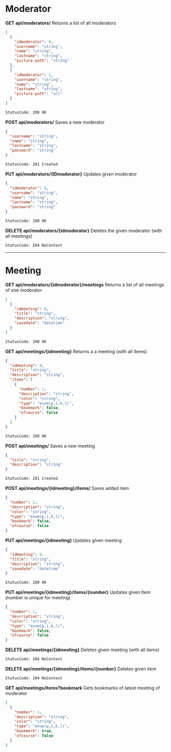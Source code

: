 # Moderator

**GET api/moderators/** Returns a list of all moderators

```json
[
  {
    "idmoderator": 0,
    "username": "string",
    "name": "string",
    "lastname": "string",
    "picture-path": "string"
  },
  {
    "idmoderator": 1,
    "username": "string",
    "name": "string",
    "lastname": "string",
    "picture-path": "url"
  }
]
```

```diff
StatusCode: 200 OK
```

**POST api/moderators/** Saves a new moderator

```json
{
  "username": "string",
  "name": "string",
  "lastname": "string",
  "password": "string"
}
```

```diff
StatusCode: 201 Created
```

**PUT api/moderators/{IDmoderator}** Updates given moderator

```json
{
  "idmoderator": 0,
  "username": "string",
  "name": "string",
  "lastname": "string",
  "password": "string"
}
```

```diff
StatusCode: 200 OK
```

**DELETE api/moderators/{idmoderator}** Deletes the given moderator (with all meetings)

```diff
StatusCode: 204 NoContext
```

---

# Meeting

**GET api/moderators/{idmoderator}/meetings** Returns a list of all meetings of one moderator

```json
[
  {
    "idmeeting": 0,
    "title": "string",
    "description": "string",
    "savedate": "datetime"
  }
]
```

```diff
StatusCode: 200 OK
```

**GET api/meetings/{idmeeting}** Returns a a meeting (with all items)

```json
{
  "idmeeting": 0,
  "title": "string",
  "description": "string",
  "items": [
    {
      "number": 1,
      "description": "string",
      "color": "string",
      "type": "enum(p,i,b,l)",
      "bookmark": false,
      "ofcourse": false
    }
  ]
}
```

```diff
StatusCode: 200 OK
```

**POST api/meetings/** Saves a new meeting

```json
{
  "title": "string",
  "description": "string"
}
```

```diff
StatusCode: 201 Created
```

**POST api/meetings/{idmeeting}/items/** Saves added item

```json
{
  "number": 1,
  "description": "string",
  "color": "string",
  "type": "enum(p,i,b,l)",
  "bookmark": false,
  "ofcourse": false
}
```

**PUT api/meetings/{idmeeting}** Updates given meeting

```json
{
  "idmeeting": 0,
  "title": "string",
  "description": "string",
  "savedate": "datetime"
}
```

```diff
StatusCode: 200 OK
```

**PUT api/meetings/{idmeeting}/items/{number}** Updates given Item (number is unique for meeting)

```json
{
  "number": 1,
  "description": "string",
  "color": "string",
  "type": "enum(p,i,b,l)",
  "bookmark": false,
  "ofcourse": false
}
```

**DELETE api/meetings/{idmeeting}** Deletes given meeting (with all items)

```diff
StatusCode: 204 NoContext
```

**DELETE api/meetings/{idmeeting}/items/{number}** Deletes given item

```diff
StatusCode: 204 NoContext
```

**GET api/meetings/items?bookmark** Gets bookmarks of latest meeting of moderator

```json
[
  {
    "number": 1,
    "description": "string",
    "color": "string",
    "type": "enum(p,i,b,l)",
    "bookmark": true,
    "ofcourse": false
  }
]
```

